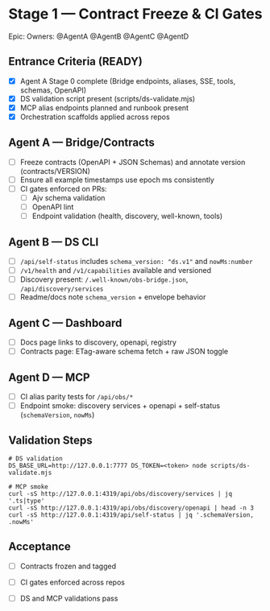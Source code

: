 # Stage 1 — Contract Freeze & CI Gates

Epic: <link to MVP Orchestration Epic>
Owners: @AgentA @AgentB @AgentC @AgentD

## Entrance Criteria (READY)
- [x] Agent A Stage 0 complete (Bridge endpoints, aliases, SSE, tools, schemas, OpenAPI)
- [x] DS validation script present (scripts/ds-validate.mjs)
- [x] MCP alias endpoints planned and runbook present
- [x] Orchestration scaffolds applied across repos

## Agent A — Bridge/Contracts
- [ ] Freeze contracts (OpenAPI + JSON Schemas) and annotate version (contracts/VERSION)
- [ ] Ensure all example timestamps use epoch ms consistently
- [ ] CI gates enforced on PRs:
  - [ ] Ajv schema validation
  - [ ] OpenAPI lint
  - [ ] Endpoint validation (health, discovery, well-known, tools)

## Agent B — DS CLI
- [ ] `/api/self-status` includes `schema_version: "ds.v1"` and `nowMs:number`
- [ ] `/v1/health` and `/v1/capabilities` available and versioned
- [ ] Discovery present: `/.well-known/obs-bridge.json`, `/api/discovery/services`
- [ ] Readme/docs note `schema_version` + envelope behavior

## Agent C — Dashboard
- [ ] Docs page links to discovery, openapi, registry
- [ ] Contracts page: ETag-aware schema fetch + raw JSON toggle

## Agent D — MCP
- [ ] CI alias parity tests for `/api/obs/*`
- [ ] Endpoint smoke: discovery services + openapi + self-status (`schemaVersion`, `nowMs`)

## Validation Steps

```
# DS validation
DS_BASE_URL=http://127.0.0.1:7777 DS_TOKEN=<token> node scripts/ds-validate.mjs

# MCP smoke
curl -sS http://127.0.0.1:4319/api/obs/discovery/services | jq '.ts|type'
curl -sS http://127.0.0.1:4319/api/obs/discovery/openapi | head -n 3
curl -sS http://127.0.0.1:4319/api/self-status | jq '.schemaVersion, .nowMs'
```

## Acceptance
- [ ] Contracts frozen and tagged
- [ ] CI gates enforced across repos
- [ ] DS and MCP validations pass

